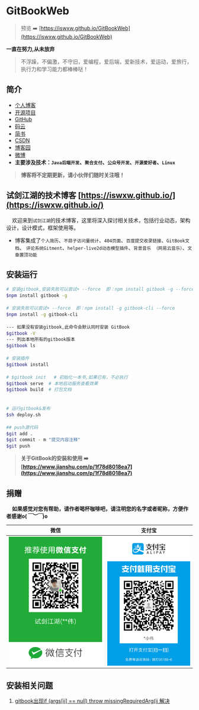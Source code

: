 # GitBookWeb

> 预览 ➡️ [https://iswxw.github.io/GitBookWeb](https://iswxw.github.io/GitBookWeb)


**一直在努力,从未放弃**

> 不浮躁，不偏激，不守旧，爱编程，爱后端，爱新技术，爱运动，爱旅行，执行力和学习能力都棒棒哒！

## 简介
- [个人博客](https://iswxw.github.io/)
- [开源项目](https://iswxw.github.io/GitBookWeb)
- [GitHub](https://github.com/iswxw)
- [码云](https://gitee.com/iswxw)
- [简书](https://www.jianshu.com/u/581abf4bad35)
- [CSDN](https://blog.csdn.net/qq_41893274)
- [博客园](https://www.cnblogs.com/iswxw)
- [微博](https://weibo.com/5951401438/profile?topnav=1&wvr=6)
- **主要涉及技术：`Java后端开发`、`聚合支付`、`公众号开发`、`开源爱好者`、`Linux`**

> **博客将不定期更新，请小伙伴们随时关注哦！**

## 试剑江湖的技术博客 [https://iswxw.github.io/](https://iswxw.github.io/)

&#160;&#160;&#160;&#160;欢迎来到`试剑江湖`的技术博客，这里将深入探讨相关技术，包括行业动态，架构设计，设计模式，框架使用等。

- 博客集成了`个人简历`、`不蒜子访问量统计`、`404页面`、`百度提交收录链接`、`GitBook文档`、
	`评论系统Gitment`、`helper-live2d动态模型插件`、`背景音乐 （网易云音乐）`、`文章置顶功能`


## 安装运行

```bash
# 安装gitbook,安装失败可以尝试+ --force  即：npm install gitbook -g --force
$npm install gitbook -g

# 安装失败可以尝试+ --force  即：npm install -g gitbook-cli --force
$npm install -g gitbook-cli 

--- 如果没有安装gitbook,此命令会默认同时安装 GitBook
$gitbook -V
--- 列出本地所有的gitbook版本
$gitbook ls

# 安装插件
$gitbook install

# $gitbook init   # 初始化一本书,如果已有，不必执行
$gitbook serve  # 本地启动服务查看效果
$gitbook build  # 打包文档


# 运行gitbook&发布
$sh deploy.sh

## push源代码
$git add .
$git commit - m "提交内容注释"
$git push

```

> **关于GitBook的安装和使用 ➡️ [https://www.jianshu.com/p/1f78d8018ea7](https://www.jianshu.com/p/1f78d8018ea7)**


## 捐赠
&#160;&#160;&#160;&#160;**如果感觉对您有帮助，请作者喝杯咖啡吧，请注明您的名字或者昵称，方便作者感谢o(*￣︶￣*)o**

| 微信 | 支付宝 |
| :---: | :---: |
| ![](/images/weixin.png) | ![](/images/alipay.jpeg) |


## 安装相关问题
1. [gitbook出现if (args[ii] == null) throw missingRequiredArg(ii 解决](https://blog.csdn.net/AntiO2/article/details/125964797) 
